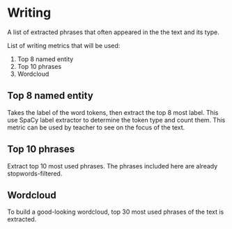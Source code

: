 # Writing

[//]: # (Fill this out, but if needed, since most of the metrics speaks for itself.)

A list of extracted phrases that often appeared in the the text and its type.

List of writing metrics that will be used:
1. Top 8 named entity
2. Top 10 phrases
3. Wordcloud

## Top 8 named entity

Takes the label of the word tokens, then extract the top 8 most label. This use SpaCy label extractor to determine the token type and count them. This metric can be used by teacher to see on the focus of the text.

## Top 10 phrases

Extract top 10 most used phrases. The phrases included here are already stopwords-filtered.

## Wordcloud
To build a good-looking wordcloud, top 30 most used phrases of the text is extracted. 